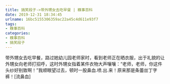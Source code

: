 ```yaml
---
title: 搞笑段子->带外甥女去吃早餐 | 糗事百科
date: 2019-12-31 18:34:45
urlname: 16bc5155306359ac22a45c4d611e93f7
tags: 
- 糗事百科
categories:
- 糗事百科
- 搞笑段子
---
```

带外甥女去吃早餐，路过她幼儿园老师家时，看到老师正在晒衣服，出于礼貌的让外甥女向老师打招呼，这时外甥女指着某件衣物大声嚷嚷：“老师，老师，你这件头纱好别致啊！”我顺眼望过去，顿时一股鼻血.喷.出.来！原来那是条蕾丝丁字裤！[流鼻血]


